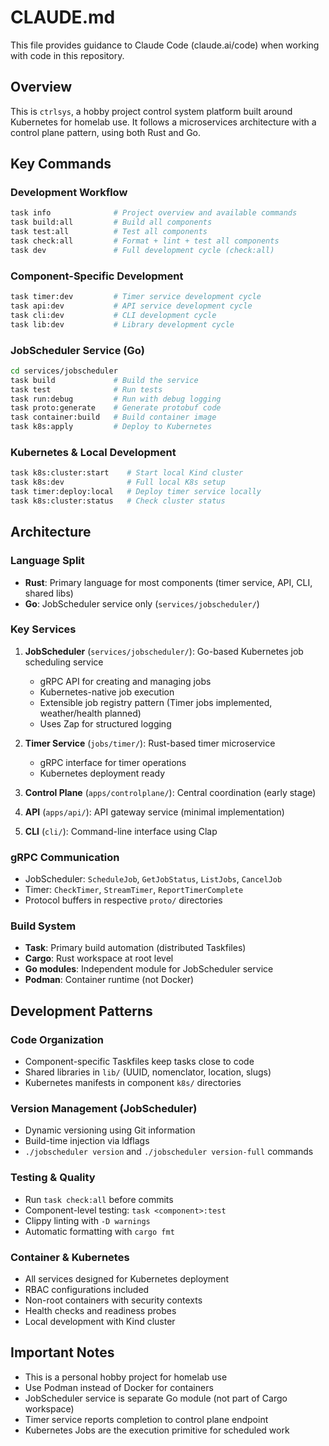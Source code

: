 # CLAUDE.md

This file provides guidance to Claude Code (claude.ai/code) when working with code in this repository.

## Overview

This is `ctrlsys`, a hobby project control system platform built around Kubernetes for homelab use. It follows a microservices architecture with a control plane pattern, using both Rust and Go.

## Key Commands

### Development Workflow
```bash
task info              # Project overview and available commands
task build:all         # Build all components
task test:all          # Test all components
task check:all         # Format + lint + test all components
task dev               # Full development cycle (check:all)
```

### Component-Specific Development
```bash
task timer:dev         # Timer service development cycle
task api:dev           # API service development cycle
task cli:dev           # CLI development cycle
task lib:dev           # Library development cycle
```

### JobScheduler Service (Go)
```bash
cd services/jobscheduler
task build             # Build the service
task test              # Run tests
task run:debug         # Run with debug logging
task proto:generate    # Generate protobuf code
task container:build   # Build container image
task k8s:apply         # Deploy to Kubernetes
```

### Kubernetes & Local Development
```bash
task k8s:cluster:start    # Start local Kind cluster
task k8s:dev              # Full local K8s setup
task timer:deploy:local   # Deploy timer service locally
task k8s:cluster:status   # Check cluster status
```

## Architecture

### Language Split
- **Rust**: Primary language for most components (timer service, API, CLI, shared libs)
- **Go**: JobScheduler service only (`services/jobscheduler/`)

### Key Services
1. **JobScheduler** (`services/jobscheduler/`): Go-based Kubernetes job scheduling service
   - gRPC API for creating and managing jobs
   - Kubernetes-native job execution
   - Extensible job registry pattern (Timer jobs implemented, weather/health planned)
   - Uses Zap for structured logging

2. **Timer Service** (`jobs/timer/`): Rust-based timer microservice
   - gRPC interface for timer operations
   - Kubernetes deployment ready

3. **Control Plane** (`apps/controlplane/`): Central coordination (early stage)
4. **API** (`apps/api/`): API gateway service (minimal implementation)
5. **CLI** (`cli/`): Command-line interface using Clap

### gRPC Communication
- JobScheduler: `ScheduleJob`, `GetJobStatus`, `ListJobs`, `CancelJob`
- Timer: `CheckTimer`, `StreamTimer`, `ReportTimerComplete`
- Protocol buffers in respective `proto/` directories

### Build System
- **Task**: Primary build automation (distributed Taskfiles)
- **Cargo**: Rust workspace at root level
- **Go modules**: Independent module for JobScheduler service
- **Podman**: Container runtime (not Docker)

## Development Patterns

### Code Organization
- Component-specific Taskfiles keep tasks close to code
- Shared libraries in `lib/` (UUID, nomenclator, location, slugs)
- Kubernetes manifests in component `k8s/` directories

### Version Management (JobScheduler)
- Dynamic versioning using Git information
- Build-time injection via ldflags
- `./jobscheduler version` and `./jobscheduler version-full` commands

### Testing & Quality
- Run `task check:all` before commits
- Component-level testing: `task <component>:test`
- Clippy linting with `-D warnings`
- Automatic formatting with `cargo fmt`

### Container & Kubernetes
- All services designed for Kubernetes deployment
- RBAC configurations included
- Non-root containers with security contexts
- Health checks and readiness probes
- Local development with Kind cluster

## Important Notes

- This is a personal hobby project for homelab use
- Use Podman instead of Docker for containers
- JobScheduler service is separate Go module (not part of Cargo workspace)
- Timer service reports completion to control plane endpoint
- Kubernetes Jobs are the execution primitive for scheduled work